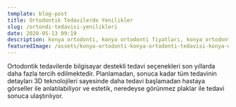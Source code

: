 ```yaml
---
template: blog-post
title: Ortodontik Tedavilerde Yenilikler
slug: /ortondi-tedavisi-yenilikleri
date: 2020-05-13 09:19
description: konya ortodonti, konya ortodonti fiyatları, konya ortodonti tedavisi
featuredImage: /assets/konya-ortodonti-konya-ortodonti-tedavisi-konya-ortodonti-fiyatlari (10).jpg
---
```

Ortodontik tedavilerde bilgisayar destekli tedavi seçenekleri son yıllarda daha fazla tercih edilmektedir. Planlamadan, sonuca kadar tüm tedavinin detayları 3D teknolojileri sayesinde daha tedavi başlamadan hastaya görseller ile anlatılabiliyor ve estetik, neredeyse görünmez plaklar ile tedavi sonuca ulaştırılıyor.
